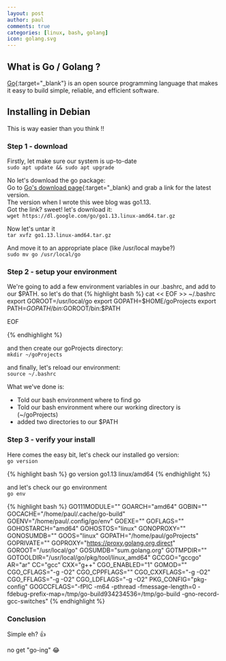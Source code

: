 ```yaml
---
layout: post
author: paul
comments: true
categories: [linux, bash, golang]
icon: golang.svg
---
```

## What is Go / Golang ?
[Go](https://golang.org/){:target="_blank"} is an open source programming language that makes it easy to build simple, reliable, and efficient software.

## Installing in Debian
This is way easier than you think !! 

### Step 1 - download
Firstly, let make sure our system is up-to-date  
`sudo apt update && sudo apt upgrade`

No let's download the go package:  
Go to [Go's download page](https://golang.org/dl/){:target="_blank} and grab a link for the latest version.  
The version when I wrote this wee blog was go1.13.   
Got the link? sweet! let's download it:  
`wget https://dl.google.com/go/go1.13.linux-amd64.tar.gz`  

Now let's untar it  
`tar xvfz go1.13.linux-amd64.tar.gz`  

And move it to an appropriate place (like /usr/local maybe?)  
`sudo mv go /usr/local/go`  

### Step 2 - setup your environment

We're going to add a few environment variables in our .bashrc, and add to our $PATH.  
so let's do that
{% highlight bash %}
cat << EOF >> ~/.bashrc
export GOROOT=/usr/local/go
export GOPATH=$HOME/goProjects
export PATH=$GOPATH/bin:$GOROOT/bin:$PATH

EOF

{% endhighlight %}

and then create our goProjects directory:  
`mkdir ~/goProjects `

and finally, let's reload our environment:  
`source ~/.bashrc `

What we've done is:
* Told our bash environment where to find go
* Told our bash environment where our working directory is (~/goProjects)
* added two directories to our $PATH

### Step 3 - verify your install

Here comes the easy bit, let's check our installed go version:  
`go version `  

{% highlight bash %}
go version go1.13 linux/amd64
{% endhighlight %}

and let's check our go environment  
`go env`  

{% highlight bash %}
GO111MODULE=""
GOARCH="amd64"
GOBIN=""
GOCACHE="/home/paul/.cache/go-build"
GOENV="/home/paul/.config/go/env"
GOEXE=""
GOFLAGS=""
GOHOSTARCH="amd64"
GOHOSTOS="linux"
GONOPROXY=""
GONOSUMDB=""
GOOS="linux"
GOPATH="/home/paul/goProjects"
GOPRIVATE=""
GOPROXY="https://proxy.golang.org,direct"
GOROOT="/usr/local/go"
GOSUMDB="sum.golang.org"
GOTMPDIR=""
GOTOOLDIR="/usr/local/go/pkg/tool/linux_amd64"
GCCGO="gccgo"
AR="ar"
CC="gcc"
CXX="g++"
CGO_ENABLED="1"
GOMOD=""
CGO_CFLAGS="-g -O2"
CGO_CPPFLAGS=""
CGO_CXXFLAGS="-g -O2"
CGO_FFLAGS="-g -O2"
CGO_LDFLAGS="-g -O2"
PKG_CONFIG="pkg-config"
GOGCCFLAGS="-fPIC -m64 -pthread -fmessage-length=0 -fdebug-prefix-map=/tmp/go-build934234536=/tmp/go-build -gno-record-gcc-switches"
{% endhighlight %}

### Conclusion

Simple eh? 👍

no get "go-ing" 😂
